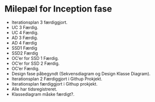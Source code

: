 # Milepæl for Inception fase
* Iterationsplan 3 færdiggjort.
* UC 3 Færdig.
* UC 4 Færdig.
* AD 3 Færdig.
* AD 4 Færdig
* SSD1 Færdig
* SSD2 Færdig
* OC’er for SSD 1 Færdig.
* OC’er for SSD 2 Færdig.
* OC’er Færdig.
* Design fase påbegyndt (Sekvensdiagram og Design Klasse Diagram).
* Iterationsplan 2 Færdiggjort i Githup Prokjekt. 
* Iterationsplan færdiggjort i Githup prokjekt. 
* Alle har tidsregistreret.
* Klassediagram måske færdigt?.
